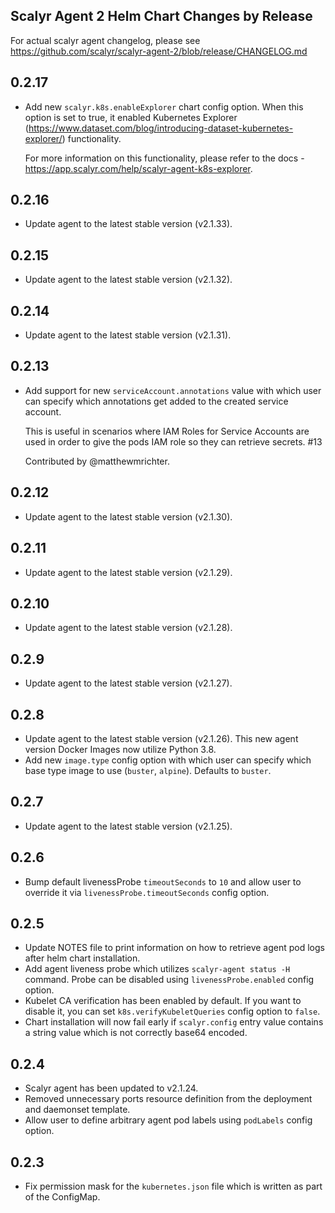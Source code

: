 ## Scalyr Agent 2 Helm Chart Changes by Release

For actual scalyr agent changelog, please see https://github.com/scalyr/scalyr-agent-2/blob/release/CHANGELOG.md

## 0.2.17

- Add new ``scalyr.k8s.enableExplorer`` chart config option. When this option is set to true, it
  enabled Kubernetes Explorer (https://www.dataset.com/blog/introducing-dataset-kubernetes-explorer/)
  functionality.

  For more information on this functionality, please refer to the docs - https://app.scalyr.com/help/scalyr-agent-k8s-explorer.

## 0.2.16

- Update agent to the latest stable version (v2.1.33).

## 0.2.15

- Update agent to the latest stable version (v2.1.32).

## 0.2.14

- Update agent to the latest stable version (v2.1.31).

## 0.2.13

- Add support for new ``serviceAccount.annotations`` value with which user can specify which
  annotations get added to the created service account.

  This is useful in scenarios where IAM Roles for Service Accounts are used in order to give
  the pods IAM role so they can retrieve secrets. #13

  Contributed by @matthewmrichter.

## 0.2.12

- Update agent to the latest stable version (v2.1.30).

## 0.2.11

- Update agent to the latest stable version (v2.1.29).

## 0.2.10

- Update agent to the latest stable version (v2.1.28).

## 0.2.9

- Update agent to the latest stable version (v2.1.27).

## 0.2.8

- Update agent to the latest stable version (v2.1.26). This new agent version Docker Images now utilize Python 3.8.
- Add new ``image.type`` config option with which user can specify which base type image to use (``buster``, ``alpine``). Defaults to ``buster``.

## 0.2.7

- Update agent to the latest stable version (v2.1.25).

## 0.2.6

- Bump default livenessProbe ``timeoutSeconds`` to ``10`` and allow user to override it via
  ``livenessProbe.timeoutSeconds`` config option.

## 0.2.5

- Update NOTES file to print information on how to retrieve agent pod logs after helm chart
  installation.
- Add agent liveness probe which utilizes ``scalyr-agent status -H`` command. Probe can be disabled
  using ``livenessProbe.enabled`` config option.
- Kubelet CA verification has been enabled by default. If you want to disable it, you can set
  ``k8s.verifyKubeletQueries`` config option to ``false``.
- Chart installation will now fail early if ``scalyr.config`` entry value contains a string value
  which is not correctly base64 encoded.

## 0.2.4

- Scalyr agent has been updated to v2.1.24.
- Removed unnecessary ports resource definition from the deployment and daemonset template.
- Allow user to define arbitrary agent pod labels using ``podLabels`` config option.

## 0.2.3

- Fix permission mask for the ``kubernetes.json`` file which is written as part of the ConfigMap.
